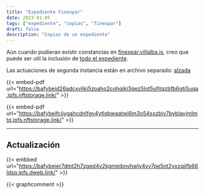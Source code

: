 ```yaml
---
title: "Expediente Finexpar"
date: 2023-01-05
tags: ["expediente", "copias", "finexpar"]
draft: false
description: "Copias de un expediente"
---
```


Aún cuando pudieran existir constancias en [finexpar.villalba.is](https://finexpar.villalba.is), creo que puede ser util la inclusión de [todo el expediente](https://bafybeibvkacmhl4s65efme2tm4vwm2ora46pb4vcgchz6tlkpljtqblqcy.ipfs.w3s.link/expediente-ocr.pdf).

Las actuaciones de segunda instancia están en archivo separado: [alzada](https://bafybeid26adcxvlikj5zoaho2cohqjki3qez5lot5ufitqzbfb6gtj5uqa.ipfs.nftstorage.link/)

{{< embed-pdf url="https://bafybeid26adcxvlikj5zoaho2cohqjki3qez5lot5ufitqzbfb6gtj5uqa.ipfs.nftstorage.link/" >}}

{{< embed-pdf url="https://bafybeifcjjygahcdnlfgy4ytlqbwaatwi6m3o54sxzbjv7byblavjmlmtq.ipfs.nftstorage.link/" >}}

---

## Actualización

{{< embbed url="https://bafybeier7dmt2h7zged4v2kgmeibnvhwly4yv7pe5nt2yxzqjjfb66ldsq.ipfs.dweb.link/" >}}

{{< graphcomment >}}

